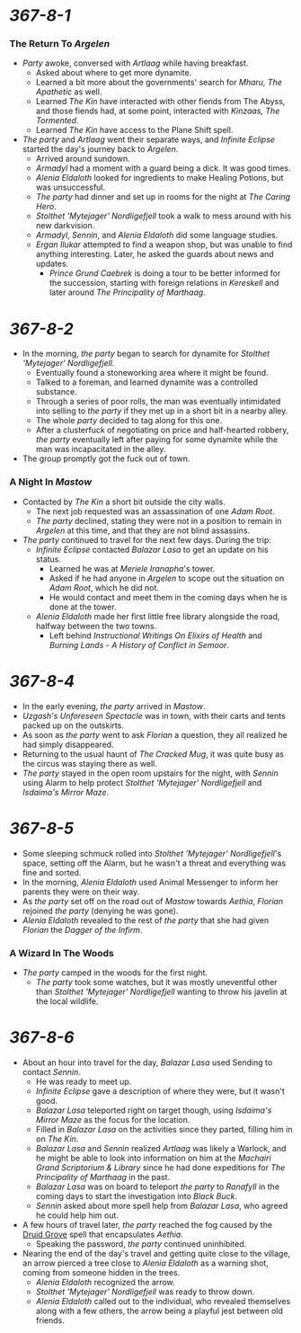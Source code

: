 # *367-8-1*

### The Return To *Argelen*

* *Party* awoke, conversed with *Artlaag* while having breakfast.
  * Asked about where to get more dynamite.
  * Learned a bit more about the governments' search for *Mharu, The Apathetic* as well.
  * Learned *The Kin* have interacted with other fiends from The Abyss, and those fiends had, at some point, interacted with *Kinzaas, The Tormented*.
  * Learned *The Kin* have access to the Plane Shift spell.
* *The party* and *Artlaag* went their separate ways, and *Infinite Eclipse* started the day's journey back to *Argelen*.
  * Arrived around sundown.
  * *Armadyl* had a moment with a guard being a dick. It was good times.
  * *Alenia Eldaloth* looked for ingredients to make Healing Potions, but was unsuccessful.
  * *The party* had dinner and set up in rooms for the night at *The Caring Hero*.
  * *Stolthet 'Mytejager' Nordligefjell* took a walk to mess around with his new darkvision.
  * *Armadyl*, *Sennin*, and *Alenia Eldaloth* did some language studies.
  * *Ergan Ilukar* attempted to find a weapon shop, but was unable to find anything interesting. Later, he asked the guards about news and updates.
    * *Prince Grund Caebrek* is doing a tour to be better informed for the succession, starting with foreign relations in *Kereskell* and later around *The Principality of Marthaag*.

# *367-8-2*

* In the morning, *the party* began to search for dynamite for *Stolthet 'Mytejager' Nordligefjell*.
  * Eventually found a stoneworking area where it might be found.
  * Talked to a foreman, and learned dynamite was a controlled substance.
  * Through a series of poor rolls, the man was eventually intimidated into selling to *the party* if they met up in a short bit in a nearby alley.
  * The whole *party* decided to tag along for this one.
  * After a clusterfuck of negotiating on price and half-hearted robbery, *the party* eventually left after paying for some dynamite while the man was incapacitated in the alley.
* The group promptly got the fuck out of town.

### A Night In *Mastow*

* Contacted by *The Kin* a short bit outside the city walls.
  * The next job requested was an assassination of one *Adam Root*.
  * *The party* declined, stating they were not in a position to remain in *Argelen* at this time, and that they are not blind assassins.
* *The party* continued to travel for the next few days. During the trip:
  * *Infinite Eclipse* contacted *Balazar Lasa* to get an update on his status.
    * Learned he was at *Meriele Iranapha*'s tower.
    * Asked if he had anyone in *Argelen* to scope out the situation on *Adam Root*, which he did not.
    * He would contact and meet them in the coming days when he is done at the tower.
  * *Alenia Eldaloth* made her first little free library alongside the road, halfway between the two towns.
    * Left behind *Instructional Writings On Elixirs of Health* and *Burning Lands - A History of Conflict in Semoor*.

# *367-8-4*

* In the early evening, *the party* arrived in *Mastow*.
* *Uzgash's Unforeseen Spectacle* was in town, with their carts and tents packed up on the outskirts.
* As soon as *the party* went to ask *Florian* a question, they all realized he had simply disappeared.
* Returning to the usual haunt of *The Cracked Mug*, it was quite busy as the circus was staying there as well.
* *The party* stayed in the open room upstairs for the night, with *Sennin* using Alarm to help protect *Stolthet 'Mytejager' Nordligefjell* and *Isdaima's Mirror Maze*.

# *367-8-5*

* Some sleeping schmuck rolled into *Stolthet 'Mytejager' Nordligefjell*'s space, setting off the Alarm, but he wasn't a threat and everything was fine and sorted.
* In the morning, *Alenia Eldaloth* used Animal Messenger to inform her parents they were on their way.
* As *the party* set off on the road out of *Mastow* towards *Aethia*, *Florian* rejoined *the party* (denying he was gone).
* *Alenia Eldaloth* revealed to the rest of *the party* that she had given *Florian* the *Dagger of the Infirm*.

### A Wizard In The Woods

* *The party* camped in the woods for the first night.
  * *The party* took some watches, but it was mostly uneventful other than *Stolthet 'Mytejager' Nordligefjell* wanting to throw his javelin at the local wildlife.

# *367-8-6*

* About an hour into travel for the day, *Balazar Lasa* used Sending to contact *Sennin*.
  * He was ready to meet up.
  * *Infinite Eclipse* gave a description of where they were, but it wasn't good.
  * *Balazar Lasa* teleported right on target though, using *Isdaima's Mirror Maze* as the focus for the location.
  * Filled in *Balazar Lasa* on the activities since they parted, filling him in on *The Kin*.
  * *Balazar Lasa* and *Sennin* realized *Artlaag* was likely a Warlock, and he might be able to look into information on him at the *Machairi Grand Scriptorium & Library* since he had done expeditions for *The Principality of Marthaag* in the past.
  * *Balazar Lasa* was on board to teleport *the party* to *Ranafyll* in the coming days to start the investigation into *Black Buck*.
  * *Sennin* asked about more spell help from *Balazar Lasa*, who agreed he could help him out.
* A few hours of travel later, *the party* reached the fog caused by the [Druid Grove](https://www.dndbeyond.com/spells/druid-grove) spell that encapsulates *Aethia*.
  * Speaking the password, *the party* continued uninhibited.
* Nearing the end of the day's travel and getting quite close to the village, an arrow pierced a tree close to *Alenia Eldaloth* as a warning shot, coming from someone hidden in the trees.
  * *Alenia Eldaloth* recognized the arrow.
  * *Stolthet 'Mytejager' Nordligefjell* was ready to throw down.
  * *Alenia Eldaloth* called out to the individual, who revealed themselves along with a few others, the arrow being a playful jest between old friends.
